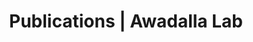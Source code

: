 ---
title: Publications | Awadalla Lab
permalink: /publications/
published: false
isPublic_b: true

publicationType_txt: journal
title_txt: "Low-complexity regions in Plasmodium falciparum: missing links in the evolution of an extreme genome."
pmid_ti: 20427419
publishDate_tdt: "2010-09-01T07:23:33.000Z"
journalTitle_txt: "Molecular biology and evolution"
volume_ti: 27
issue_ti: 9
doi_txt: "10.1093/molbev/msq108"
authors_list: 
  - author_txt: "Zilversmit MM"
  - author_txt: "Volkman SK"
  - author_txt: "DePristo MA"
  - author_txt: "Wirth DF"
  - author_txt: "Awadalla P"
  - author_txt: "Hartl DL"
---
